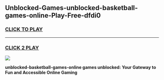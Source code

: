
## Unblocked-Games-unblocked-basketball-games-online-Play-Free-dfdi0
<h3>
<a href="https://premium76.site?title=unblocked-basketball-games-online&ref=19M">CLICK TO PLAY</a></h3>
<hr>

<h3>
<a href="https://premium76.site?title=unblocked-basketball-games-online&ref=19M">CLICK 2 PLAY</a>
  
</h3>

<a href="https://premium76.site?title=unblocked-basketball-games-online&ref=19M"><img src="https://clearcache.store/games.png"></a>


**unblocked-basketball-games-online games unblocked: Your Gateway to Fun and Accessible Online Gaming**
